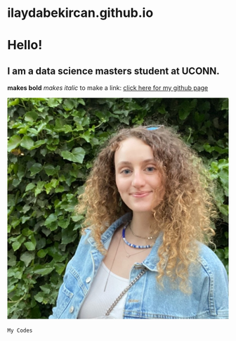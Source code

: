 # ilaydabekircan.github.io

# Hello!
## I am a data science masters student at UCONN.

**makes bold**
*makes italic*
to make a link:
[click here for my github page](https://ilaydabekircan.github.io)

![Ilayda](ilayda.jpeg)

```python
My Codes
```
